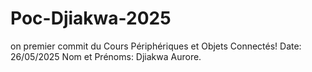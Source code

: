 # Poc-Djiakwa-2025
on premier commit du Cours Périphériques et Objets Connectés! 
Date: 26/05/2025
Nom et Prénoms: Djiakwa Aurore.

